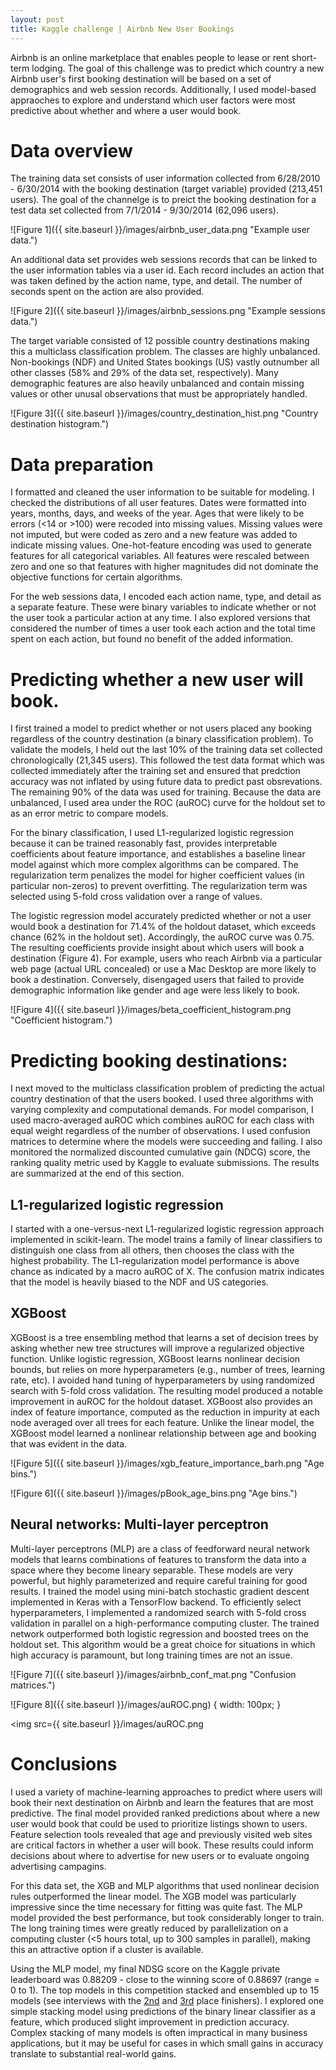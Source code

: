 ```yaml
---
layout: post
title: Kaggle challenge | Airbnb New User Bookings
---
```


Airbnb is an online marketplace that enables people to lease or rent short-term lodging.  The goal of this challenge was to predict which country a new Airbnb user's first booking destination will be based on a set of demographics and web session records. Additionally, I used model-based appraoches to explore and understand which user factors were most predictive about whether and where a user would book.

# Data overview

The training data set consists of user information collected from 6/28/2010 - 6/30/2014 with the booking destination (target variable) provided (213,451 users).  The goal of the channelge is to preict the booking destination for a test data set collected from 7/1/2014 - 9/30/2014 (62,096 users).  

![Figure 1]({{ site.baseurl }}/images/airbnb_user_data.png "Example user data.")

An additional data set provides web sessions records that can be linked to the user information tables via a user id.  Each record includes an action that was taken defined by the action name, type, and detail.  The number of seconds spent on the action are also provided.  

![Figure 2]({{ site.baseurl }}/images/airbnb_sessions.png "Example sessions data.")

The target variable consisted of 12 possible country destinations making this a multiclass classification problem.  The classes are highly unbalanced.  Non-bookings (NDF) and United States bookings (US) vastly outnumber all other classes (58% and 29% of the data set, respectively).  Many demographic features are also heavily unbalanced and contain missing values or other unusal observations that must be appropriately handled.

![Figure 3]({{ site.baseurl }}/images/country_destination_hist.png "Country destination histogram.")

# Data preparation

I formatted and cleaned the user information to be suitable for modeling.  I checked the distributions of all user features.  Dates were formatted into years, months, days, and weeks of the year.  Ages that were likely to be errors (<14 or >100) were recoded into missing values.  Missing values were not imputed, but were coded as zero and a new feature was added to indicate missing values.  One-hot-feature encoding was used to generate features for all categorical variables.  All features were rescaled between zero and one so that features with higher magnitudes did not dominate the objective functions for certain algorithms.

For the web sessions data, I encoded each action name, type, and detail as a separate feature.  These were binary variables to indicate whether or not the user took a particular action at any time.  I also explored versions that considered the number of times a user took each action and the total time spent on each action, but found no benefit of the added information.


# Predicting whether a new user will book.

I first trained a model to predict whether or not users placed any booking regardless of the country destination (a binary classification problem).  To validate the models, I held out the last 10% of the training data set collected chronologically (21,345 users).  This followed the test data format which was collected immediately after the training set and ensured that predction accuracy was not inflated by using future data to predict past obsrevations.  The remaining 90% of the data was used for training.  Because the data are unbalanced, I used area under the ROC (auROC) curve for the holdout set to as an error metric to compare models.

For the binary classification, I used L1-regularized logistic regression because it can be trained reasonably fast, provides  interpretable coefficients about feature importance, and establishes a baseline linear model against which more complex algorithms can be compared.  The regularization term penalizes the model for higher coefficient values (in particular non-zeros) to prevent overfitting.  The regularization term was selected using 5-fold cross validation over a range of values.

The logistic regression model accurately predicted whether or not a user would book a destination for 71.4% of the holdout dataset, which exceeds chance (62% in the holdout set).  Accordingly, the auROC curve was 0.75.  The resulting coefficients provide insight about which users will book a destination (Figure 4). For example, users who reach Airbnb via a particular web page (actual URL concealed) or use a Mac Desktop are more likely to book a destination.  Conversely, disengaged users that failed to provide demographic information like gender and age were less likely to book.

![Figure 4]({{ site.baseurl }}/images/beta_coefficient_histogram.png "Coefficient histogram.")


# Predicting booking destinations: 

I next moved to the multiclass classification problem of predicting the actual country destination of that the users booked.  I used three algorithms with varying complexity and computational demands. For model comparison, I used macro-averaged auROC which combines auROC for each class with equal weight regardless of the number of observations.  I used confusion matrices to determine where the models were succeeding and failing. I also monitored the normalized discounted cumulative gain (NDCG) score, the ranking quality metric used by Kaggle to evaluate submissions. The results are summarized at the end of this section.

## L1-regularized logistic regression
I started with a one-versus-next L1-regularized logistic regression approach implemented in scikit-learn.  The model trains a family of linear classifiers to distinguish one class from all others, then chooses the class with the highest probability.  The L1-regularization model performance is above chance as indicated by a macro auROC of X.  The confusion matrix indicates that the model is heavily biased to the NDF and US categories.  

## XGBoost
XGBoost is a tree ensembling method that learns a set of decision trees by asking whether new tree structures will improve a regularized objective function. Unlike logistic regression, XGBoost learns nonlinear decision bounds, but relies on more hyperparameters (e.g., number of trees, learning rate, etc).  I avoided hand tuning of hyperparameters by using randomized search with 5-fold cross validation.  The resulting model  produced a notable improvement in auROC for the holdout dataset. XGBoost also provides an index of feature importance, computed as the reduction in impurity at each node averaged over all trees for each feature.  Unlike the linear model, the XGBoost model learned a nonlinear relationship between age and booking that was evident in the data.

![Figure 5]({{ site.baseurl }}/images/xgb_feature_importance_barh.png "Age bins.")

![Figure 6]({{ site.baseurl }}/images/pBook_age_bins.png "Age bins.")

## Neural networks: Multi-layer perceptron
Multi-layer perceptrons (MLP) are a class of feedforward neural network models that learns combinations of features to transform the data into a space where they become lineary separable.  These models are very powerful, but  highly parameterized and require careful training for good results.  I trained the model using mini-batch stochastic gradient descent implemented in Keras with a TensorFlow backend.  To efficiently select hyperparameters, I implemented a randomized search with 5-fold cross validation in parallel on a high-performance computing cluster.  The trained network outperformed both logistic regression and boosted trees on the holdout set.  This algorithm would be a great choice for situations in which high accuracy is paramount, but long training times are not an issue.  

![Figure 7]({{ site.baseurl }}/images/airbnb_conf_mat.png "Confusion matrices.")

![Figure 8]({{ site.baseurl }}/images/auROC.png) { width: 100px; }

<img src={{ site.baseurl }}/images/auROC.png


# Conclusions

I used a variety of machine-learning approaches to predict where users will book their next destination on Airbnb and learn the features that are most predictive.  The final model provided ranked predictions about where a new user would book that could be used to prioritize listings shown to users.  Feature selection tools revealed that age and previously visited web sites are critical factors in whether a user will book.  These results could inform decisions about where to advertise for new users or to evaluate ongoing advertising campagins.

For this data set, the XGB and MLP algorithms that used nonlinear decision rules outperformed the linear model.  The XGB model was particularly impressive since the time necessary for fitting was quite fast.  The MLP model provided the best performance, but took considerably longer to train.  The long training times were greatly reduced by parallelization on a computing cluster (<5 hours total, up to 300 samples in parallel), making this an attractive option if a cluster is available.

Using the MLP model, my final NDSG score on the Kaggle private leaderboard was 0.88209 - close to the winning score of 0.88697 (range = 0 to 1).  The top models in this competition stacked and ensembled up to 15 models (see interviews with the [2nd](http://blog.kaggle.com/2016/03/17/airbnb-new-user-bookings-winners-interview-2nd-place-keiichi-kuroyanagi-keiku/) and [3rd](http://blog.kaggle.com/2016/03/07/airbnb-new-user-bookings-winners-interview-3rd-place-sandro-vega-pons/) place finishers).  I explored one simple stacking model using predictions of the binary linear classifier as a feature, which produced slight improvement in prediction accuracy. Complex stacking of many models is often impractical in many business applications, but it may be useful for cases in which small gains in accuracy translate to substantial real-world gains.













